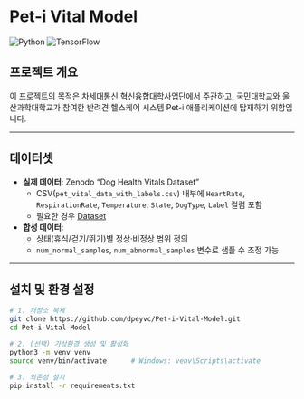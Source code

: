 # Pet-i Vital Model

![Python](https://img.shields.io/badge/Python-3.8%2B-blue) ![TensorFlow](https://img.shields.io/badge/TensorFlow-2.6%2B-orange)


## 프로젝트 개요
이 프로젝트의 목적은 차세대통신 혁신융합대학사업단에서 주관하고, 국민대학교와 울산과학대학교가 참여한 반려견 헬스케어 시스템 Pet-i 애플리케이션에 탑재하기 위함입니다.

---

## 데이터셋
- **실제 데이터**: Zenodo “Dog Health Vitals Dataset”  
  - CSV(`pet_vital_data_with_labels.csv`) 내부에 `HeartRate`, `RespirationRate`, `Temperature`, `State`, `DogType`, `Label` 컬럼 포함  
  - 필요한 경우 [Dataset](https://zenodo.org/records/8020390)  
- **합성 데이터**:  
  - 상태(휴식/걷기/뛰기)별 정상·비정상 범위 정의  
  - `num_normal_samples`, `num_abnormal_samples` 변수로 샘플 수 조정 가능  

---

## 설치 및 환경 설정
```bash
# 1. 저장소 복제
git clone https://github.com/dpeyvc/Pet-i-Vital-Model.git
cd Pet-i-Vital-Model

# 2. (선택) 가상환경 생성 및 활성화
python3 -m venv venv
source venv/bin/activate      # Windows: venv\Scripts\activate

# 3. 의존성 설치
pip install -r requirements.txt
